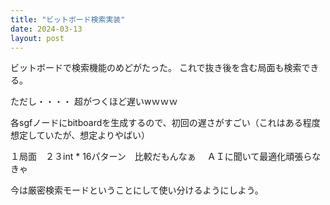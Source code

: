 ```yaml
---
title: "ビットボード検索実装"
date: 2024-03-13
layout: post
---
```


ビットボードで検索機能のめどがたった。
これで抜き後を含む局面も検索できる。

ただし・・・・
超がつくほど遅いwｗｗｗ

各sgfノードにbitboardを生成するので、初回の遅さがすごい（これはある程度想定していたが、想定よりやばい）

１局面　２３int * 16パターン　比較だもんなぁ　
ＡＩに聞いて最適化頑張らなきゃ

今は厳密検索モードということにして使い分けるようにしよう。
